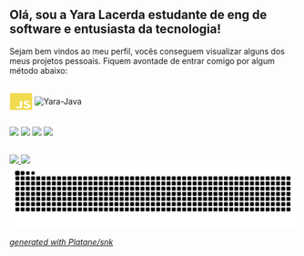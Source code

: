 ## Olá, sou a Yara Lacerda estudante de eng de software e entusiasta da tecnologia!

Sejam bem vindos ao meu perfil, vocês conseguem visualizar alguns dos meus projetos pessoais.
Fiquem avontade de entrar comigo por algum método abaixo:

<div style="display: inline_block"><br>
  <img align="center" alt="Yara-Js" height="30" width="40" src="https://raw.githubusercontent.com/devicons/devicon/master/icons/javascript/javascript-plain.svg">
  <img align="center" alt="Yara-Java" height="30" width="40" src="https://ravel.com.br/blog/wp-content/uploads/2020/09/Java-Capa.png">
</div>
  
  ##
 
<div> 
  <a href="https://www.instagram.com/yaralcm/" target="_blank"><img src="https://img.shields.io/badge/-Instagram-%23E4405F?style=for-the-badge&logo=instagram&logoColor=white" target="_blank"></a>
  <a href = ""><img src="https://img.shields.io/badge/-Gmail-%23333?style=for-the-badge&logo=gmail&logoColor=white" target="_blank"></a>
  <a href="https://www.linkedin.com/in/yara-moraes-b17b53210/" target="_blank"><img src="https://img.shields.io/badge/-LinkedIn-%230077B5?style=for-the-badge&logo=linkedin&logoColor=white" target="_blank"></a> 
  <a ><img src="https://img.shields.io/badge/Discord-7289DA?style=for-the-badge&logo=discord&logoColor=white"></a>
</div>


##


 <div>
  <a href="https://github.com/Yara-56">
  <img height="150em" src="https://github-readme-stats.vercel.app/api?username=Yara-56&show_icons=true&theme=dracula&include_all_commits=true&count_private=true"/>
  <img height="150em" src="https://github-readme-stats.vercel.app/api/top-langs/?username=Yara-56&layout=compact&langs_count=16&theme=dracula"/>
</div>

<picture>
  <source media="(prefers-color-scheme: dark)" srcset="https://raw.githubusercontent.com/Yara-56/Yara-56/output/github-contribution-grid-snake-dark.svg">
  <source media="(prefers-color-scheme: light)" srcset="https://raw.githubusercontent.com/Yara-56/Yara-56/output/github-contribution-grid-snake.svg">
  <img alt="github contribution grid snake animation" src="https://raw.githubusercontent.com/Yara-56/Yara-56/output/github-contribution-grid-snake.svg">
</picture>

_generated with [Platane/snk](https://github.com/Platane/snk)_

